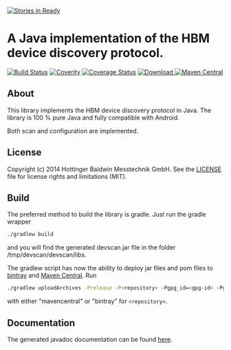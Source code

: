 [![Stories in Ready](https://badge.waffle.io/HBM/java-scan.png?label=ready&title=Ready)](https://waffle.io/HBM/java-scan)
# A Java implementation of the HBM device discovery protocol.

[![Build Status](https://travis-ci.org/HBM/java-scan.svg?branch=master)](https://travis-ci.org/HBM/java-scan)
[![Coverity](https://scan.coverity.com/projects/5097/badge.svg)](https://scan.coverity.com/projects/5097)
[![Coverage Status](https://coveralls.io/repos/HBM/java-scan/badge.svg?branch=master)](https://coveralls.io/r/HBM/java-scan?branch=master)
[ ![Download](https://api.bintray.com/packages/hbm/java/devscan/images/download.svg) ](https://bintray.com/hbm/java/devscan/_latestVersion)
[![Maven Central](https://maven-badges.herokuapp.com/maven-central/com.hbm/devscan/badge.svg)](https://maven-badges.herokuapp.com/maven-central/com.hbm/devscan)

## About
This library implements the HBM device discovery protocol in  Java. The
library is 100 % pure Java and fully compatible with Android.

Both scan and configuration are implemented.

## License

Copyright (c) 2014 Hottinger Baldwin Messtechnik GmbH. See the
[LICENSE](LICENSE) file for license rights and limitations (MIT).

## Build

The preferred method to build the library is gradle. Just run the gradle wrapper
```bash
./gradlew build
```
and you will find the generated devscan.jar file in the folder
/tmp/devscan/devscan/libs.

The gradlew script has now the ability to deploy jar files and 
pom files to [bintray](https://bintray.com/) and
[Maven Central](http://search.maven.org/). Run
```bash
./gradlew uploadArchives -Prelease -P<repository> -Pgpg_id=<gpg-id> -Pgpg_secring=<path/to/secring.gpg> -Pgpg_passphrase=<gpg-passphrase> -PrepositoryUsername=<name> -PrepositoryPassword=<passwd
```
with either "mavencentral" or "bintray" for `<repository>`.

## Documentation

The generated javadoc documentation can be found
[here](http://hbm.github.io/java-scan/javadoc/).
